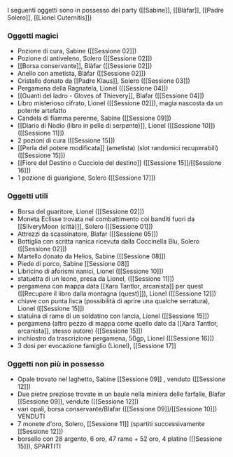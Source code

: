 I seguenti oggetti sono in possesso del party ([[Sabine]], [[Blàfar]], [[Padre Solero]], [[Lionel Cuternitis]])

### Oggetti magici

- Pozione di cura, Sabine ([[Sessione 02]])
- Pozione di antiveleno, Solero ([[Sessione 02]])
- [[Borsa conservante]], Blàfar ([[Sessione 02]])
- Anello con ametista, Blàfar ([[Sessione 02]])
- Cristallo donato da [[Padre Klaus]], Solero ([[Sessione 03]])
- Pergamena della Ragnatela, Lionel ([[Sessione 04]])
- [[Guanti del ladro - Gloves of Thievery]], Blafar ([[Sessione 04]]) 
- Libro misterioso cifrato, Lionel ([[Sessione 02]]), magia nascosta da un potente artefatto
- Candela di fiamma perenne, Sabine ([[Sessione 09]])
- [[Diario di Nodio (libro in pelle di serpente)]], Lionel ([[Sessione 10]])([[Sessione 11]])
- 2 pozioni di cura ([[Sessione 15]])
- [[Perla del potere modificata]] (ametista) (slot randomici recuperabili) ([[Sessione 15]]) 
- [[Fiore del Destino o Cucciolo del destino]] ([[Sessione 15]]/[[Sessione 16]])
- 1 pozione di guarigione, Solero ([[Sessione 17]])

### Oggetti utili

- Borsa del guaritore, Lionel ([[Sessione 02]])
- Moneta Eclisse trovata nel combattimento coi banditi fuori da [[SilveryMoon (città)]], Solero ([[Sessione 01]])
- Attrezzi da scassinatore, Blafar ([[Sessione 05]])
- Bottiglia con scritta nanica ricevuta dalla Coccinella Blu, Solero ([[Sessione 02]])
- Martello donato da Helios, Sabine ([[Sessione 08]])
- Piede di porco, Sabine [[Sessione 08]]
- Libricino di aforismi nanici, Lionel ([[Sessione 10]])
- statuetta di un leone, presa da Lionel, ([[Sessione 11]])
- pergamena con mappa data [[Xara Tantlor, arcanista]] per quest ([[Recupare il libro dalla montagna (quest)]]), Lionel ([[Sessione 12]])
- chiave con punta lisca (possibilità di aprire una qualche serratura), Lionel ([[Sessione 15]])
- statuina di rame di un soldatino con lancia, Lionel ([[Sessione 15]])
- pergamena (altro pezzo di mappa come quello dato da [[Xara Tantlor, arcanista]], stesso autore) ([[Sessione 15]])
- inchiostro da trascrizione pergamena, 50gp, Lionel ([[Sessione 16]])
- 3 dosi per evocazione famiglio (Lionel), [[Sessione 17]]

### Oggetti non più in possesso

- Opale trovato nel laghetto, Sabine [[Sessione 09]] , venduto ([[Sessione 12]])
- Due pietre preziose trovate in un baule nella miniera delle farfalle, Blafar [[Sessione 09]], vendute ([[Sessione 12]])
 - vari opali, borsa conservante/Blafar ([[Sessione 09]]/[[Sessione 10]]) VENDUTI
 - 7 monete d'oro, Solero, [[Sessione 11]] (spartiti successivamente [[Sessione 12]]) 
 - borsello con 28 argento, 6 oro, 47 rame +  52 oro, 4 platino ([[Sessione 15]]), SPARTITI